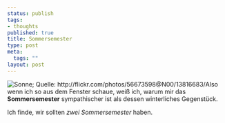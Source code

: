 ```yaml
--- 
status: publish
tags: 
- thoughts
published: true
title: Sommersemester
type: post
meta: 
  tags: ""
layout: post
---
```

<img src="http://photos14.flickr.com/13816683_8deca6eeec_t.jpg" alt="Sonne; Quelle: http://flickr.com/photos/56673598@N00/13816683/" class="alignleft" />Also wenn ich so aus dem Fenster schaue, weiß ich, warum mir das <strong>Sommersemester</strong> sympathischer ist als dessen winterliches Gegenstück.

Ich finde, wir sollten <em>zwei Sommersemester</em> haben.
